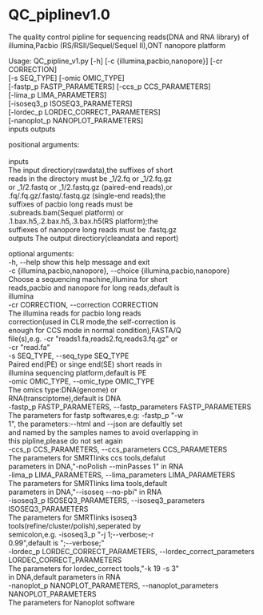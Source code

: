 # QC_piplinev1.0
The quality control pipline for sequencing reads(DNA and RNA library) of illumina,Pacbio (RS/RSII/Sequel/Sequel II),ONT nanopore platform

Usage: QC_pipline_v1.py [-h] [-c {illumina,pacbio,nanopore}] [-cr CORRECTION]  
                        [-s SEQ_TYPE] [-omic OMIC_TYPE]  
                        [-fastp_p FASTP_PARAMETERS] [-ccs_p CCS_PARAMETERS]  
                        [-lima_p LIMA_PARAMETERS]  
                        [-isoseq3_p ISOSEQ3_PARAMETERS]  
                        [-lordec_p LORDEC_CORRECT_PARAMETERS]  
                        [-nanoplot_p NANOPLOT_PARAMETERS]  
                        inputs outputs  

positional arguments:  
  <br>inputs</br>                The input directiory(rawdata),the suffixes of short  
                        reads in the directory must be _1/2.fq or _1/2.fq.gz  
                        or _1/2.fastq or _1/2.fastq.gz (paired-end reads),or  
                        .fq/.fq.gz/.fastq/.fastq.gz (single-end reads);the  
                        suffixes of pacbio long reads must be  
                        .subreads.bam(Sequel platform) or  
                        .1.bax.h5,.2.bax.h5,.3.bax.h5(RS platform);the  
                        suffiexes of nanopore long reads must be .fastq.gz  
  outputs               The output directiory(cleandata and report)  

optional arguments:  
  -h, --help            show this help message and exit  
  -c {illumina,pacbio,nanopore}, --choice {illumina,pacbio,nanopore}  
                        Choose a sequencing machine,illumina for short  
                        reads,pacbio and nanopore for long reads,default is  
                        illumina  
  -cr CORRECTION, --correction CORRECTION  
                        The illumina reads for pacbio long reads  
                        correction(used in CLR mode,the self-correction is  
                        enough for CCS mode in normal condition),FASTA/Q  
                        file(s),e.g. -cr "reads1.fa,reads2.fq,reads3.fq.gz" or  
                        -cr "read.fa"  
  -s SEQ_TYPE, --seq_type SEQ_TYPE  
                        Paired end(PE) or singe end(SE) short reads in  
                        illumina sequencing platform,default is PE  
  -omic OMIC_TYPE, --omic_type OMIC_TYPE  
                        The omics type:DNA(genome) or  
                        RNA(transciptome),default is DNA  
  -fastp_p FASTP_PARAMETERS, --fastp_parameters FASTP_PARAMETERS  
                        The parameters for fastp softwares,e.g: -fastp_p "-w  
                        1", the parameters:--html and --json are defaultly set  
                        and named by the samples names to avoid overlapping in  
                        this pipline,please do not set again  
  -ccs_p CCS_PARAMETERS, --ccs_parameters CCS_PARAMETERS  
                        The parameters for SMRTlinks ccs tools,defalut  
                        parameters in DNA,"-noPolish --minPasses 1" in RNA  
  -lima_p LIMA_PARAMETERS, --lima_parameters LIMA_PARAMETERS  
                        The parameters for SMRTlinks lima tools,default  
                        parameters in DNA,"--isoseq --no-pbi" in RNA  
  -isoseq3_p ISOSEQ3_PARAMETERS, --isoseq3_parameters ISOSEQ3_PARAMETERS  
                        The parameters for SMRTlinks isoseq3  
                        tools(refine/cluster/polish),seperated by  
                        semicolon,e.g. -isoseq3_p "-j 1;--verbose;-r  
                        0.99",default is ";--verbose;"  
  -lordec_p LORDEC_CORRECT_PARAMETERS, --lordec_correct_parameters LORDEC_CORRECT_PARAMETERS  
                        The parameters for lordec_correct tools,"-k 19 -s 3"  
                        in DNA,default parameters in RNA  
  -nanoplot_p NANOPLOT_PARAMETERS, --nanoplot_parameters NANOPLOT_PARAMETERS  
                        The parameters for Nanoplot software  
